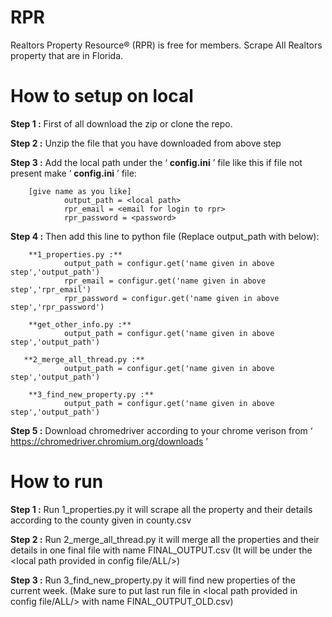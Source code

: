 # RPR
Realtors Property Resource® (RPR) is free for members. Scrape All Realtors property that are in Florida. 

# How to setup on local
**Step 1 :** First of all download the zip or clone the repo.

**Step 2 :** Unzip the file that you have downloaded from above step

**Step 3 :** Add the local path under the ‘ **config.ini** ’ file like this if file not present make ‘ **config.ini** ’ file:

        [give name as you like]
                output_path = <local path>        
                rpr_email = <email for login to rpr>
                rpr_password = <password>

**Step 4 :** Then add this line to python file (Replace output_path with below): 

        **1_properties.py :** 
                output_path = configur.get('name given in above step','output_path')
                rpr_email = configur.get('name given in above step','rpr_email')
                rpr_password = configur.get('name given in above step','rpr_password')

        **get_other_info.py :**
                output_path = configur.get('name given in above step','output_path')
    
       **2_merge_all_thread.py :**
                output_path = configur.get('name given in above step','output_path')

        **3_find_new_property.py :**
                output_path = configur.get('name given in above step','output_path')

**Step 5 :** Download chromedriver according to your chrome verison from ‘ https://chromedriver.chromium.org/downloads ’

# How to run

**Step 1 :** Run 1_properties.py it will scrape all the property and their details according to the county given in county.csv

**Step 2 :** Run 2_merge_all_thread.py it will merge all the properties and their details in one final file with name FINAL_OUTPUT.csv (It will be under the <local path provided in config file/ALL/>)

**Step 3 :** Run 3_find_new_property.py it will find new properties of the current week. (Make sure to put last run file in <local path provided in config file/ALL/> with name FINAL_OUTPUT_OLD.csv)
